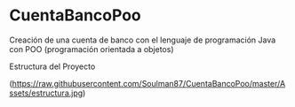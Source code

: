 # CuentaBancoPoo
Creación de una cuenta de banco con el lenguaje de programación Java con POO (programación orientada a objetos)

Estructura del Proyecto 

(https://raw.githubusercontent.com/Soulman87/CuentaBancoPoo/master/Assets/estructura.jpg)

